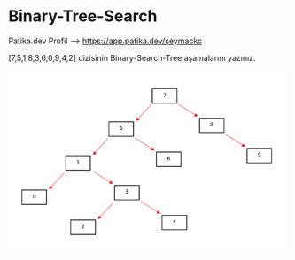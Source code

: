 # Binary-Tree-Search

Patika.dev Profil --> https://app.patika.dev/seymackc

[7,5,1,8,3,6,0,9,4,2] dizisinin Binary-Search-Tree aşamalarını yazınız.

![patika](https://github.com/fseymacekic/Binary-Tree-Search/blob/main/binary-tree.png)

